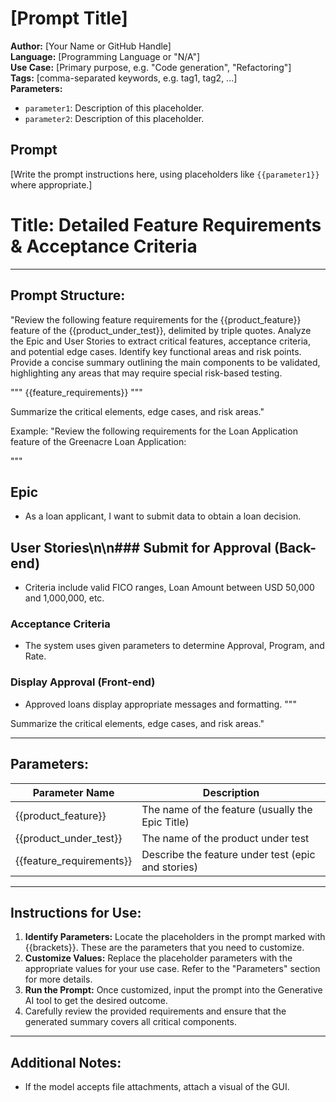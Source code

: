 # [Prompt Title]

**Author:** [Your Name or GitHub Handle]  
**Language:** [Programming Language or "N/A"]  
**Use Case:** [Primary purpose, e.g. "Code generation", "Refactoring"]  
**Tags:** [comma-separated keywords, e.g. tag1, tag2, ...]  
**Parameters:**  

- `parameter1`: Description of this placeholder.  
- `parameter2`: Description of this placeholder.

## Prompt

[Write the prompt instructions here, using placeholders like `{{parameter1}}` where appropriate.]




# **Title:** Detailed Feature Requirements & Acceptance Criteria

---

## **Prompt Structure:**

"Review the following feature requirements for the {{product_feature}} feature of the {{product_under_test}}, delimited by triple quotes. Analyze the Epic and User Stories to extract critical features, acceptance criteria, and potential edge cases. Identify key functional areas and risk points. Provide a concise summary outlining the main components to be validated, highlighting any areas that may require special risk-based testing.

"""
{{feature_requirements}}
"""

Summarize the critical elements, edge cases, and risk areas."

Example:
"Review the following requirements for the Loan Application feature of the Greenacre Loan Application:

"""

## Epic

* As a loan applicant, I want to submit data to obtain a loan decision.

## User Stories\n\n### Submit for Approval (Back-end)

* Criteria include valid FICO ranges, Loan Amount between USD 50,000 and 1,000,000, etc.

### Acceptance Criteria

* The system uses given parameters to determine Approval, Program, and Rate.

### Display Approval (Front-end)

* Approved loans display appropriate messages and formatting.
"""

Summarize the critical elements, edge cases, and risk areas."

---

## **Parameters:**

| **Parameter Name**       | **Description**                                    |
|--------------------------|----------------------------------------------------|
| {{product_feature}}      | The name of the feature (usually the Epic Title)   |
| {{product_under_test}}   | The name of the product under test                 |
| {{feature_requirements}} | Describe the feature under test (epic and stories) |

---

## **Instructions for Use:**

1. **Identify Parameters:** Locate the placeholders in the prompt marked with {{brackets}}. These are the parameters that you need to customize.
2. **Customize Values:** Replace the placeholder parameters with the appropriate values for your use case. Refer to the "Parameters" section for more details.
3. **Run the Prompt:** Once customized, input the prompt into the Generative AI tool to get the desired outcome.
4. Carefully review the provided requirements and ensure that the generated summary covers all critical components.

---

## **Additional Notes:**

* If the model accepts file attachments, attach a visual of the GUI.
